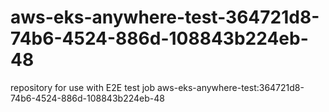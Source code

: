 # aws-eks-anywhere-test-364721d8-74b6-4524-886d-108843b224eb-48
repository for use with E2E test job aws-eks-anywhere-test:364721d8-74b6-4524-886d-108843b224eb-48
